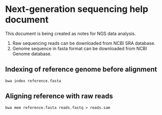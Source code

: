 # Next-generation sequencing help document
This document is being created as notes for  NGS data analysis.


1. Raw sequencing reads can be downloaded from NCBI SRA database.
2. Genome sequence in fasta format can be downloaded from NCBI Genome database.

## Indexing of reference genome before alignment
```bwa index reference.fasta```

## Aligning reference with raw reads
```bwa mem reference.fasta reads.fastq > reads.sam```

